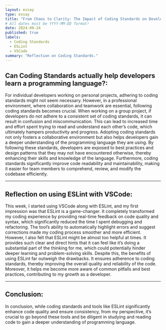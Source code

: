 ```yaml
---
layout: essay
type: essay
title: "From Chaos to Clarity: The Impact of Coding Standards on Development"
# All dates must be YYYY-MM-DD format!
date: 2024-09-24
published: true
labels:
  - Coding Standards
  - ESLint
  - VSCode
summary: "Reflection on Coding Standards."
---
```


## Can Coding Standards actually help developers learn a programming language?: 
For individual developers working on personal projects, adhering to coding standards might not seem necessary. However, in a professional environment, where collaboration and teamwork are essential, following coding standards becomes crucial. When working on a group project, if developers do not adhere to a consistent set of coding standards, it can result in confusion and miscommunication. This can lead to increased time and effort spent trying to read and understand each other’s code, which ultimately hampers productivity and progress. Adopting coding standards not only fosters a collaborative environment but also helps developers gain a deeper understanding of the programming language they are using. By following these standards, developers are exposed to best practices and design patterns that they may not have encountered otherwise, thereby enhancing their skills and knowledge of the language. Furthermore, coding standards significantly improve code readability and maintainability, making it easier for team members to comprehend, review, and modify the codebase efficiently.

<hr>

## Reflection on using ESLint with VSCode:   

This week, I started using VSCode along with ESLint, and my first impression was that ESLint is a game-changer. It completely transformed my coding experience by providing real-time feedback on code quality and syntax, which significantly reduced the time I spent debugging and refactoring. The tool’s ability to automatically highlight errors and suggest corrections made my coding process smoother and more efficient. However, I also felt that ESLint might be almost too helpful at times. It provides such clear and direct hints that it can feel like it’s doing a substantial part of the thinking for me, which could potentially hinder deeper learning and problem-solving skills. Despite this, the benefits of using ESLint far outweigh the drawbacks. It ensures adherence to coding standards, thereby improving the overall quality and reliability of the code. Moreover, it helps me become more aware of common pitfalls and best practices, contributing to my growth as a developer.
<hr>

## Conclusion:
In conclusion, while coding standards and tools like ESLint significantly enhance code quality and ensure consistency, from my perspective, it’s crucial to go beyond these tools and be diligent in studying and reading code to gain a deeper understanding of programming language. 

